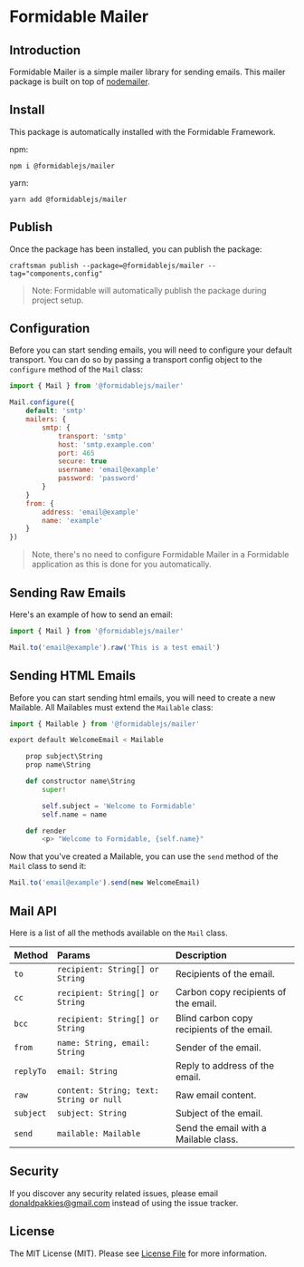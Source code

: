 # Formidable Mailer

## Introduction

Formidable Mailer is a simple mailer library for sending emails. This mailer package is built on top of [nodemailer](https://nodemailer.com/).

## Install

This package is automatically installed with the Formidable Framework.

npm:

```
npm i @formidablejs/mailer
```

yarn:

```
yarn add @formidablejs/mailer
```

## Publish

Once the package has been installed, you can publish the package:

```
craftsman publish --package=@formidablejs/mailer --tag="components,config"
```

> Note: Formidable will automatically publish the package during project setup.

## Configuration

Before you can start sending emails, you will need to configure your default transport. You can do so by passing a transport config object to the `configure` method of the `Mail` class:

```js
import { Mail } from '@formidablejs/mailer'

Mail.configure({
	default: 'smtp'
	mailers: {
		smtp: {
			transport: 'smtp'
			host: 'smtp.example.com'
			port: 465
			secure: true
			username: 'email@example'
			password: 'password'
		}
	}
	from: {
		address: 'email@example'
		name: 'example'
	}
})
```

> Note, there's no need to configure Formidable Mailer in a Formidable application as this is done for you automatically.

## Sending Raw Emails

Here's an example of how to send an email:

```js
import { Mail } from '@formidablejs/mailer'

Mail.to('email@example').raw('This is a test email')
```

## Sending HTML Emails

Before you can start sending html emails, you will need to create a new Mailable. All Mailables must extend the `Mailable` class:

```py
import { Mailable } from '@formidablejs/mailer'

export default WelcomeEmail < Mailable

	prop subject\String
	prop name\String

	def constructor name\String
		super!

		self.subject = 'Welcome to Formidable'
		self.name = name

	def render
		<p> "Welcome to Formidable, {self.name}"
```

Now that you've created a Mailable, you can use the `send` method of the `Mail` class to send it:

```js
Mail.to('email@example').send(new WelcomeEmail)
```

## Mail API

Here is a list of all the methods available on the `Mail` class.

 Method    | Params                                  | Description
-----------|:----------------------------------------|:------------------------------------------
 `to`      | `recipient: String[] or String`         | Recipients of the email.
 `cc`      | `recipient: String[] or String`         | Carbon copy recipients of the email.
 `bcc`     | `recipient: String[] or String`         | Blind carbon copy recipients of the email.
 `from`    | `name: String, email: String`           | Sender of the email.
 `replyTo` | `email: String`                         | Reply to address of the email.
 `raw`     | `content: String; text: String or null` | Raw email content.
 `subject` | `subject: String`                       | Subject of the email.
 `send`    | `mailable: Mailable`                    | Send the email with a Mailable class.

Security
--------

If you discover any security related issues, please email donaldpakkies@gmail.com instead of using the issue tracker.

License
-------

The MIT License (MIT). Please see [License File](LICENSE) for more information.
